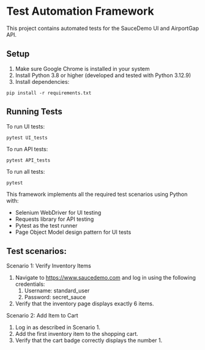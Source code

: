 
# Test Automation Framework

This project contains automated tests for the SauceDemo UI and AirportGap API.

## Setup

1. Make sure Google Chrome is installed in your system
2. Install Python 3.8 or higher (developed and tested with Python 3.12.9)
3. Install dependencies:
```
pip install -r requirements.txt
``` 

## Running Tests

To run UI tests:
```
pytest UI_tests
``` 

To run API tests:
```
pytest API_tests 
``` 

To run all tests:
```
pytest
```
This framework implements all the required test scenarios using Python with:
- Selenium WebDriver for UI testing
- Requests library for API testing
- Pytest as the test runner
- Page Object Model design pattern for UI tests

## Test scenarios:
Scenario 1: Verify Inventory Items
1. Navigate to https://www.saucedemo.com and log in using the following
credentials:
   1. Username: standard_user
   2. Password: secret_sauce
2. Verify that the inventory page displays exactly 6 items.

Scenario 2: Add Item to Cart
1. Log in as described in Scenario 1.
2. Add the first inventory item to the shopping cart.
3. Verify that the cart badge correctly displays the number 1.